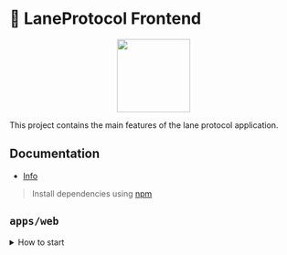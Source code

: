 # 🥞 LaneProtocol Frontend

<p align="center">
  <a href="https://laneprotocol.vercel.app">
      <img src="https://laneprotocol.vercel.app/logo.png" height="128">
  </a>
</p>

This project contains the main features of the lane protocol application.


## Documentation

- [Info](doc/Info.md)

> Install dependencies using [npm](https://npmjs.com)

## `apps/web`
<details>
<summary>
How to start
</summary>

```sh
npm i
```

start the development server
```sh
npm start
```

build with production mode
```sh
npm build

# start the application after build
npm start
```
</details>
